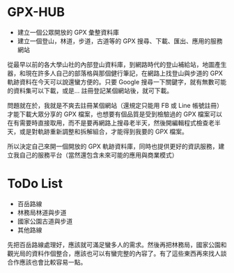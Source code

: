 # GPX-HUB

- 建立一個公眾開放的 GPX 彙整資料庫
- 建立一個登山，林道，步道，古道等的 GPX 搜尋、下載、匯出、應用的服務網站

從最早以前的各大學山社的內部登山資料庫，到網路時代的登山補給站，地圖產生器，和現在許多人自己的部落格與那個健行筆記，在網路上找登山與步道的 GPX 軌跡資料在今天可以說還蠻方便的。只要 Google 搜尋一下關鍵字，就有無數可能的資料集可以下載，或是... 註冊登記某個網站後，就可下載。

問題就在於，我就是不爽去註冊某個網站（還規定只能用 FB 或 Line 帳號註冊）才能下載大眾分享的 GPX 檔案，也想要有個品質是受到檢驗過的 GPX 檔案可以在有需要時直接取用，而不是要再網路上搜尋老半天，然後開編輯程式檢查老半天，或是對軌跡重新調整和拆解組合，才能得到我要的 GPX 檔案。

所以決定自己來開一個開放的 GPX 軌跡資料庫，同時也提供更好的資訊服務，建立我自己的服務平台（當然還包含未來可能的應用與商業模式）

# ToDo List
- 百岳路線
- 林務局林道與步道
- 國家公園古道與步道
- 其他路線

先把百岳路線處理好，應該就可滿足蠻多人的需求。然後再把林務局，國家公園和觀光局的資料作個整合，應該也可以有蠻完整的內容了。有了這些東西再來找人談合作應該也會比較容易一點。


